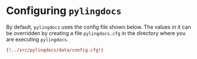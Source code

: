 # Configuring `pylingdocs`

By default, `pylingdocs` uses the config file shown below. The values in
it can be overridden by creating a file `pylingdocs.cfg` in the
directory where you are executing `pylingdocs`.


```ini
{!../src/pylingdocs/data/config.cfg!}
```
